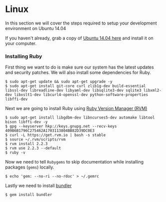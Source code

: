 # Linux

In this section we will cover the steps required to setup your development environment on Ubuntu 14.04

If you haven't already, grab a copy of [Ubuntu 14.04 here](http://www.ubuntu.com/download/desktop) and install it on your computer.

### Installing Ruby

First thing we want to do is make sure our system has the latest updates and security patches. We will also install some dependencies for Ruby.

```shell
$ sudo apt-get update && sudo apt-get upgrade -y
$ sudo apt-get install git-core curl zlib1g-dev build-essential libssl-dev libreadline-dev libyaml-dev libsqlite3-dev sqlite3 libxml2-dev libxslt1-dev libcurl4-openssl-dev python-software-properties libffi-dev
```

Next we are going to install Ruby using [Ruby Version Manager (RVM)](http://rvm.io/)

```shell
$ sudo apt-get install libgdbm-dev libncurses5-dev automake libtool bison libffi-dev -y
$ gpg --keyserver hkp://keys.gnupg.net --recv-keys 409B6B1796C275462A1703113804BB82D39DC0E3
$ curl -L https://get.rvm.io | bash -s stable
$ source ~/.rvm/scripts/rvm
$ rvm install 2.2.3
$ rvm use 2.2.3 --default
$ ruby -v
```

Now we need to tell `Rubygems` to skip documentation while installing packages (`gems`) locally.

```shell
$ echo 'gem: --no-ri --no-rdoc' > ~/.gemrc
```

Lastly we need to install [bundler](http://bundler.io/)

```shell
$ gem install bundler
```

